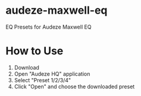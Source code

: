 # audeze-maxwell-eq
EQ Presets for Audeze Maxwell EQ

# How to Use
1. Download
2. Open "Audeze HQ" application
3. Select "Preset 1/2/3/4"
4. Click "Open" and choose the downloaded preset
